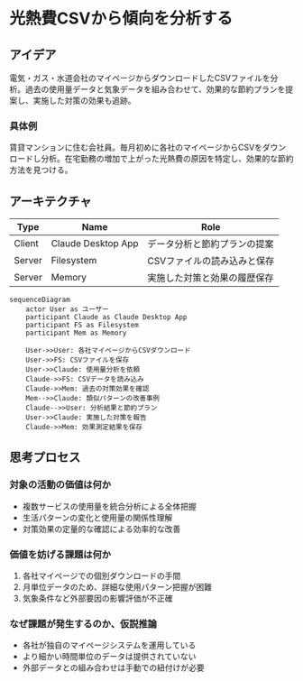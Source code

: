 # 光熱費CSVから傾向を分析する

## アイデア
電気・ガス・水道会社のマイページからダウンロードしたCSVファイルを分析。過去の使用量データと気象データを組み合わせて、効果的な節約プランを提案し、実施した対策の効果も追跡。

### 具体例
賃貸マンションに住む会社員。毎月初めに各社のマイページからCSVをダウンロードし分析。在宅勤務の増加で上がった光熱費の原因を特定し、効果的な節約方法を見つける。

## アーキテクチャ

| Type | Name | Role |
|--|--|--|
| Client | Claude Desktop App | データ分析と節約プランの提案 |
| Server | Filesystem | CSVファイルの読み込みと保存 |
| Server | Memory | 実施した対策と効果の履歴保存 |

```mermaid
sequenceDiagram
    actor User as ユーザー
    participant Claude as Claude Desktop App
    participant FS as Filesystem
    participant Mem as Memory

    User->>User: 各社マイページからCSVダウンロード
    User->>FS: CSVファイルを保存
    User->>Claude: 使用量分析を依頼
    Claude->>FS: CSVデータを読み込み
    Claude->>Mem: 過去の対策効果を確認
    Mem-->>Claude: 類似パターンの改善事例
    Claude-->>User: 分析結果と節約プラン
    User->>Claude: 実施した対策を報告
    Claude->>Mem: 効果測定結果を保存
```

## 思考プロセス

### 対象の活動の価値は何か
- 複数サービスの使用量を統合分析による全体把握
- 生活パターンの変化と使用量の関係性理解
- 対策効果の定量的な確認による効率的な改善

### 価値を妨げる課題は何か
1. 各社マイページでの個別ダウンロードの手間<br>
2. 月単位データのため、詳細な使用パターン把握が困難<br>
3. 気象条件など外部要因の影響評価が不正確

### なぜ課題が発生するのか、仮説推論
- 各社が独自のマイページシステムを運用している
- より細かい時間単位のデータは提供されていない
- 外部データとの組み合わせは手動での紐付けが必要